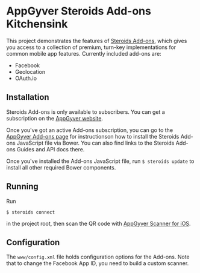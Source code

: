 AppGyver Steroids Add-ons Kitchensink
===========

This project demonstrates the features of [Steroids Add-ons](http://www.appgyver.com/steroids/addons/), which gives you access to a collection of premium, turn-key implementations for common mobile app features. Currently included add-ons are:

* Facebook
* Geolocation
* OAuth.io

## Installation

Steroids Add-ons is only available to subscribers. You can get a subscription on the [AppGyver website](http://www.appgyver.com/steroids/addons/).

Once you've got an active Add-ons subscription, you can go to the [AppGyver Add-ons page](http://addons.appgyver.com) for instructionson how to install the Steroids Add-ons JavaScript file via Bower. You can also find links to the Steroids Add-ons Guides and API docs there.

Once you've installed the Add-ons JavaScript file, run `$ steroids update` to install all other required Bower components.

## Running

Run

    $ steroids connect

in the project root, then scan the QR code with [AppGyver Scanner for iOS](https://itunes.apple.com/us/app/appgyver-scanner/id575076515).

## Configuration

The `www/config.xml` file holds configuration options for the Add-ons. Note that to change the Facebook App ID, you need to build a custom scanner.
